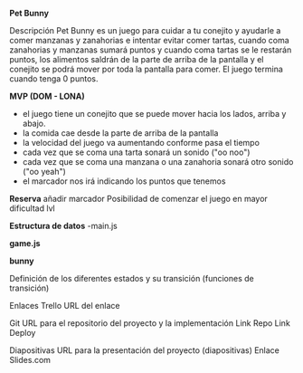 <b>Pet Bunny</b>

Descripción
Pet Bunny es un juego para cuidar a tu conejito y ayudarle a comer manzanas y zanahorias e intentar evitar comer tartas, cuando coma zanahorias y manzanas sumará puntos y cuando coma tartas se le restarán puntos, los alimentos saldrán de la parte de arriba de la pantalla y el conejito se podrá mover por toda la pantalla para comer. El juego termina cuando tenga 0 puntos. 

<b>MVP (DOM - LONA)</b>
- el juego tiene un conejito que se puede mover hacia los lados, arriba y abajo.
- la comida cae desde la parte de arriba de la pantalla 
- la velocidad del juego va aumentando conforme pasa el tiempo
- cada vez que se coma una tarta sonará un sonido ("oo noo")
- cada vez que se coma una manzana o una zanahoria sonará otro sonido ("oo yeah")
- el marcador nos irá indicando los puntos que tenemos

<b>Reserva</b>
añadir marcador
Posibilidad de comenzar el juego en mayor dificultad lvl

<b>Estructura de datos</b>
-main.js


<b>game.js</b>


<b>bunny</b>

Definición de los diferentes estados y su transición (funciones de transición)


Enlaces
Trello
URL del enlace

Git
URL para el repositorio del proyecto y la implementación Link Repo Link Deploy

Diapositivas
URL para la presentación del proyecto (diapositivas) Enlace Slides.com
